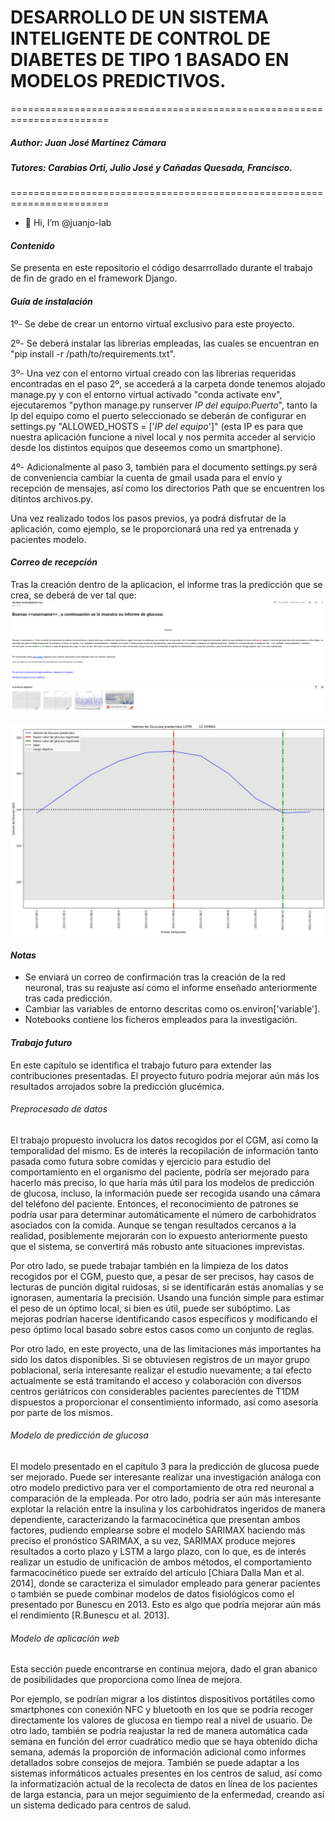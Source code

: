 # DESARROLLO DE UN SISTEMA INTELIGENTE DE CONTROL DE DIABETES DE TIPO 1 BASADO EN MODELOS PREDICTIVOS.
=======================================================================
##### Author: Juan José Martínez Cámara
##### Tutores: Carabias Orti, Julio José y Cañadas Quesada, Francisco.
=======================================================================

- 👋 Hi, I’m @juanjo-lab

#### *Contenido*

Se presenta en este repositorio el código desarrrollado durante el trabajo de fin de grado en el framework Django.

#### *Guía de instalación*
 
 1º- Se debe de crear un entorno virtual exclusivo para este proyecto.
 
 2º- Se deberá instalar las librerias empleadas, las cuales se encuentran en "pip install -r /path/to/requirements.txt".
 
 3º- Una vez con el entorno virtual creado con las librerias requeridas encontradas en el paso 2º, se accederá a la carpeta donde tenemos alojado manage.py      y con el entorno virtual activado "conda activate env", ejecutaremos "python manage.py runserver *IP del equipo:Puerto*", tanto la Ip del equipo            como el puerto seleccionado se deberán de configurar en settings.py "ALLOWED_HOSTS = ['*IP del equipo*']" (esta IP es para que nuestra aplicación          funcione a nivel local y nos permita acceder al servicio desde los distintos equipos que deseemos como un smartphone).

4º- Adicionalmente al paso 3, también para el documento settings.py será de conveniencia cambiar la cuenta de gmail usada para el envío y recepción de         mensajes, así como los directorios Path que se encuentren los ditintos archivos.py.

Una vez realizado todos los pasos previos, ya podrá disfrutar de la aplicación, como ejemplo, se le proporcionará una red ya entrenada y pacientes modelo.

#### *Correo de recepción*
Tras la creación dentro de la aplicacion, el informe tras la predicción que se crea, se deberá de ver tal que: 
![Informe enviado](https://github.com/juanjo-lab/tfg_deep_learning/blob/main/informe.png)

![Informe enviado](https://github.com/juanjo-lab/tfg_deep_learning/blob/main/Prediccion_12h.jpg)

#### *Notas*

- Se enviará un correo de confirmación tras la creación de la red neuronal, tras su reajuste así como el informe enseñado anteriormente tras cada predicción.
- Cambiar las variables de entorno descritas como os.environ['variable'].
- Notebooks contiene los ficheros empleados para la investigación.

#### *Trabajo futuro*

En este capítulo se identifica el trabajo futuro para extender las contribuciones presentadas.
El proyecto futuro podría mejorar aún más los resultados arrojados sobre la predicción
glucémica.

###### *Preprocesado de datos*

El trabajo propuesto involucra los datos recogidos por el CGM, así como la temporalidad
del mismo. Es de interés la recopilación de información tanto pasada como futura sobre
comidas y ejercicio para estudio del comportamiento en el organismo del paciente, podría
ser mejorado para hacerlo más preciso, lo que haría más útil para los modelos de
predicción de glucosa, incluso, la información puede ser recogida usando una cámara del
teléfono del paciente. Entonces, el reconocimiento de patrones se podría usar para
determinar automáticamente el número de carbohidratos asociados con la comida. Aunque
se tengan resultados cercanos a la realidad, posiblemente mejorarán con lo expuesto
anteriormente puesto que el sistema, se convertirá más robusto ante situaciones
imprevistas.

Por otro lado, se puede trabajar también en la limpieza de los datos recogidos por el CGM,
puesto que, a pesar de ser precisos, hay casos de lecturas de punción digital ruidosas, si
se identificarán estás anomalías y se ignorasen, aumentaría la precisión. Usando una
función simple para estimar el peso de un óptimo local, si bien es útil, puede ser subóptimo.
Las mejoras podrían hacerse identificando casos específicos y modificando el peso óptimo
local basado sobre estos casos como un conjunto de reglas.

Por otro lado, en este proyecto, una de las limitaciones más importantes ha sido los datos
disponibles. Si se obtuviesen registros de un mayor grupo poblacional, sería interesante
realizar el estudio nuevamente; a tal efecto actualmente se está tramitando el acceso y
colaboración con diversos centros geriátricos con considerables pacientes parecientes de
T1DM dispuestos a proporcionar el consentimiento informado, así como asesoría por parte
de los mismos.

###### *Modelo de predicción de glucosa*

El modelo presentado en el capítulo 3 para la predicción de glucosa puede ser mejorado.
Puede ser interesante realizar una investigación análoga con otro modelo predictivo para
ver el comportamiento de otra red neuronal a comparación de la empleada. Por otro lado,
podría ser aún más interesante explotar la relación entre la insulina y los carbohidratos
ingeridos de manera dependiente, caracterizando la farmacocinética que presentan ambos
factores, pudiendo emplearse sobre el modelo SARIMAX haciendo más preciso el
pronóstico SARIMAX, a su vez, SARIMAX produce mejores resultados a corto plazo y
LSTM a largo plazo, con lo que, es de interés realizar un estudio de unificación de ambos
métodos, el comportamiento farmacocinético puede ser extraído del artículo [Chiara Dalla
Man et al. 2014], donde se caracteriza el simulador empleado para generar pacientes o
también se puede combinar modelos de datos fisiológicos como el presentado por Bunescu
en 2013. Esto es algo que podría mejorar aún más el rendimiento [R.Bunescu et al. 2013].


###### *Modelo de aplicación web*

Esta sección puede encontrarse en continua mejora, dado el gran abanico de posibilidades
que proporciona como línea de mejora.

Por ejemplo, se podrían migrar a los distintos dispositivos portátiles como smartphones con
conexión NFC y bluetooth en los que se podría recoger directamente los valores de glucosa
en tiempo real a nivel de usuario. De otro lado, también se podría reajustar la red de manera
automática cada semana en función del error cuadrático medio que se haya obtenido dicha
semana, además la proporción de información adicional como informes detallados sobre
consejos de mejora.
También se puede adaptar a los sistemas informáticos actuales presentes en los centros
de salud, así como la informatización actual de la recolecta de datos en línea de los
pacientes de larga estancia, para un mejor seguimiento de la enfermedad, creando así un
sistema dedicado para centros de salud.
